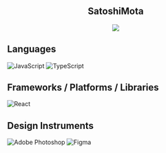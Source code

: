<p align="center">
  <h2 align="center">SatoshiMota</h2>
</p>

<p align="center">
  <img src="https://readme-typing-svg.herokuapp.com/?lines=Software+GameDev+Crypto+👨‍💻&font=Fira%20Code&center=true&width=380&height=50">
</p>

<h2>Languages</h2>

![JavaScript](https://img.shields.io/badge/JavaScript-yellow?logo=JavaScript&logoColor=f5f5f5)
![TypeScript](https://img.shields.io/badge/TypeScript-blue?logo=TypeScript&logoColor=f5f5f5)

<h2>Frameworks / Platforms / Libraries</h2>

![React](https://img.shields.io/badge/React-212121?logo=React&logoColor=61DAFB)

<h2>Design Instruments</h2>

![Adobe Photoshop](https://img.shields.io/badge/Adobe%20Photoshop-2FA3F7?logo=adobephotoshop&logoColor=001D34)
![Figma](https://img.shields.io/badge/Figma-F25425?logo=Figma&logoColor=white)
